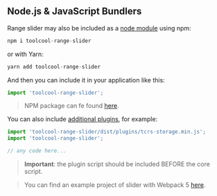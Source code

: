## Node.js & JavaScript Bundlers

Range slider may also be included as a [node module](https://www.npmjs.com/package/toolcool-range-slider) using npm:

```js
npm i toolcool-range-slider
```

or with Yarn:

```js
yarn add toolcool-range-slider
```

And then you can include it in your application like this:

```js
import 'toolcool-range-slider';
```

> NPM package can fe found [here](https://www.npmjs.com/package/toolcool-range-slider).

You can also include [additional plugins](/pages/plugins.html), for example:

```js
import 'toolcool-range-slider/dist/plugins/tcrs-storage.min.js';
import 'toolcool-range-slider';

// any code here...
```

> **Important**: the plugin script should be included BEFORE the core script.

> You can find an example project of slider with Webpack 5 [here](https://github.com/toolcool-org/toolcool-range-slider-webpack-5).

